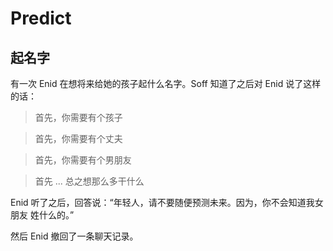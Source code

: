 # Predict
## 起名字

有一次 Enid 在想将来给她的孩子起什么名字。Soff 知道了之后对 Enid 说了这样的话：

> 首先，你需要有个孩子

> 首先，你需要有个丈夫

> 首先，你需要有个男朋友

> 首先 ... 总之想那么多干什么

Enid 听了之后，回答说：“年轻人，请不要随便预测未来。因为，你不会知道我女朋友 姓什么的。”

然后 Enid 撤回了一条聊天记录。